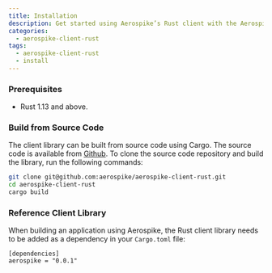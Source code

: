 ```yaml
---
title: Installation
description: Get started using Aerospike’s Rust client with the Aerospike database for your real-time, big data application.
categories:
  - aerospike-client-rust
tags:
  - aerospike-client-rust
  - install
---
```


### Prerequisites

- Rust 1.13 and above.

### Build from Source Code

The client library can be built from source code using Cargo. The source code
is available from [Github](http://github.com/aerospike/aerospike-client-rust).
To clone the source code repository and build the library, run the following
commands:

```bash
git clone git@github.com:aerospike/aerospike-client-rust.git
cd aerospike-client-rust
cargo build
```

### Reference Client Library

When building an application using Aerospike, the Rust client library needs to
be added as a dependency in your `Cargo.toml` file:

```
[dependencies]
aerospike = "0.0.1"
```
